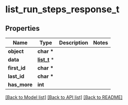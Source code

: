 # list_run_steps_response_t

## Properties
Name | Type | Description | Notes
------------ | ------------- | ------------- | -------------
**object** | **char \*** |  | 
**data** | [**list_t**](run_step_object.md) \* |  | 
**first_id** | **char \*** |  | 
**last_id** | **char \*** |  | 
**has_more** | **int** |  | 

[[Back to Model list]](../README.md#documentation-for-models) [[Back to API list]](../README.md#documentation-for-api-endpoints) [[Back to README]](../README.md)


